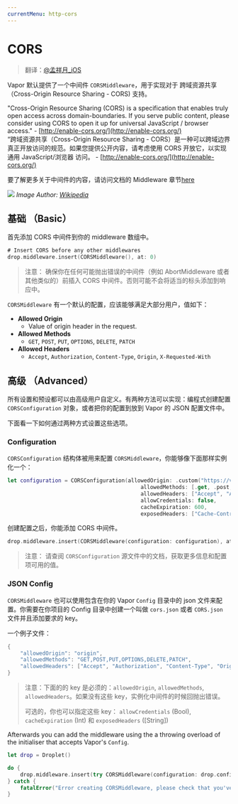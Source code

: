 ```yaml
---
currentMenu: http-cors
---
```


# CORS

> 翻译：[@孟祥月_iOS](http://weibo.com/u/1750643861)

Vapor 默认提供了一个中间件 `CORSMiddleware`，用于实现对于 跨域资源共享 （Cross-Origin Resource Sharing - CORS) 支持。

"Cross-Origin Resource Sharing (CORS) is a specification that enables truly open access across domain-boundaries. If you serve public content, please consider using CORS to open it up for universal JavaScript / browser access." - [http://enable-cors.org/](http://enable-cors.org/)    
“跨域资源共享（Cross-Origin Resource Sharing - CORS）是一种可以跨域边界真正开放访问的规范。如果您提供公开内容，请考虑使用 CORS 开放它，以实现通用 JavaScript/浏览器 访问。 - [http://enable-cors.org/](http://enable-cors.org/)

要了解更多关于中间件的内容，请访问文档的 Middleware 章节[here](https://vapor.github.io/documentation/guide/middleware.html)

![](https://upload.wikimedia.org/wikipedia/commons/c/ca/Flowchart_showing_Simple_and_Preflight_XHR.svg)
*Image Author: [Wikipedia](https://commons.wikimedia.org/wiki/File:Flowchart_showing_Simple_and_Preflight_XHR.svg)*

## 基础 （Basic）

首先添加 CORS 中间件到你的 middleware 数组中。

```swift
# Insert CORS before any other middlewares
drop.middleware.insert(CORSMiddleware(), at: 0)
```

> 注意： 确保你在任何可能抛出错误的中间件（例如 AbortMiddleware 或者其他类似的）前插入 CORS 中间件。否则可能不会将适当的标头添加到响应中。

`CORSMiddleware` 有一个默认的配置，应该能够满足大部分用户，值如下：

- **Allowed Origin**
	- Value of origin header in the request.
- **Allowed Methods**
	- `GET`, `POST`, `PUT`, `OPTIONS`, `DELETE`, `PATCH`
- **Allowed Headers**
	- `Accept`, `Authorization`, `Content-Type`, `Origin`, `X-Requested-With`

## 高级 （Advanced）

所有设置和预设都可以由高级用户自定义。有两种方法可以实现：编程式创建配置 `CORSConfiguration` 对象，或者把你的配置到放到 Vapor 的 JSON 配置文件中。

下面看一下如何通过两种方式设置这些选项。

### Configuration

`CORSConfiguration` 结构体被用来配置 `CORSMiddleware`，你能够像下面那样实例化一个：

```swift
let configuration = CORSConfiguration(allowedOrigin: .custom("https://vapor.codes"),
						                  allowedMethods: [.get, .post, .options],
						                  allowedHeaders: ["Accept", "Authorization"],
						                  allowCredentials: false,
						                  cacheExpiration: 600,
						                  exposedHeaders: ["Cache-Control", "Content-Language"])
```

创建配置之后，你能添加 CORS 中间件。

```swift
drop.middleware.insert(CORSMiddleware(configuration: configuration), at: 0)
```

> 注意： 请查阅 `CORSConfiguration` 源文件中的文档，获取更多信息和配置项可用的值。


### JSON Config

`CORSMiddleware` 也可以使用包含在你的 Vapor `Config` 目录中的 json 文件来配置。你需要在你项目的 Config 目录中创建一个叫做 `cors.json` 或者 `CORS.json` 文件并且添加要求的 key。

一个例子文件：

```swift
{
    "allowedOrigin": "origin",
    "allowedMethods": "GET,POST,PUT,OPTIONS,DELETE,PATCH",
    "allowedHeaders": ["Accept", "Authorization", "Content-Type", "Origin", "X-Requested-With"]
}

```

> 注意：下面的的 key 是必须的：`allowedOrigin`, `allowedMethods`, `allowedHeaders`。如果没有这些 key，实例化中间件的时候回抛出错误。
>
> 可选的，你也可以指定这些 key： `allowCredentials` (Bool), `cacheExpiration` (Int) 和 `exposedHeaders` ([String])

Afterwards you can add the middleware using the a throwing overload of the initialiser that accepts Vapor's `Config`.

```swift
let drop = Droplet()

do {
	drop.middleware.insert(try CORSMiddleware(configuration: drop.config), at: 0)
} catch {
	fatalError("Error creating CORSMiddleware, please check that you've setup cors.json correctly.")
}
```
